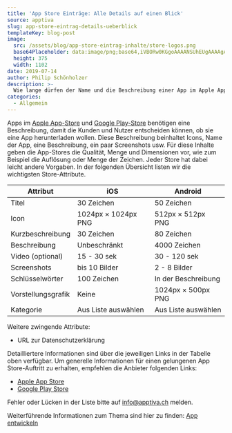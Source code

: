 ```yaml
---
title: 'App Store Einträge: Alle Details auf einen Blick'
source: apptiva
slug: app-store-eintrag-details-ueberblick
templateKey: blog-post
image:
  src: /assets/blog/app-store-eintrag-inhalte/store-logos.png
  base64Placeholder: data:image/png;base64,iVBORw0KGgoAAAANSUhEUgAAAAgAAAADCAIAAAAhqtkfAAAACXBIWXMAAAsTAAALEwEAmpwYAAAAT0lEQVR4nGP4//9/1a7TDFVzug9cWH77esfNo/////33/z/D////GXKnM2in6pbPt952lEGG4cnVJVCJaauOMrjWLtp8ZsepC2snzoPoAAAwiTGt23WrTwAAAABJRU5ErkJggg==
  height: 375
  width: 1102
date: 2019-07-14
author: Philip Schönholzer
description: >-
  Wie lange dürfen der Name und die Beschreibung einer App im Apple App-Store oder dem Google Play-Store sein? Und viele Bilder in welche Auflösung? Diese und andere Angaben für die App-Stores beschreiben wir in diesem Beitrag.
categories:
  - Allgemein
---
```


Apps im [Apple App-Store](https://www.apple.com/ios/app-store/) und [Google Play-Store](https://play.google.com/store) benötigen eine Beschreibung, damit die Kunden und Nutzer entscheiden können, ob sie eine App herunterladen wollen. Diese Beschreibung beinhaltet Icons, Name der App, eine Beschreibung, ein paar Screenshots usw. Für diese Inhalte geben die App-Stores die Qualität, Menge und Dimensionen vor, wie zum Beispiel die Auflösung oder Menge der Zeichen. Jeder Store hat dabei leicht andere Vorgaben. In der folgenden Übersicht listen wir die wichtigsten Store-Attribute.

| Attribut           | iOS [][1]                 | Android [][2]             |
| ------------------ | ------------------------- | ------------------------- |
| Titel              | 30 Zeichen [][1]          | 50 Zeichen [][10]         |
| Icon               | 1024px × 1024px PNG [][9] | 512px × 512px PNG [][11]  |
| Kurzbeschreibung   | 30 Zeichen [][1]          | 80 Zeichen [][10]         |
| Beschreibung       | Unbeschränkt              | 4000 Zeichen [][10]       |
| Video (optional)   | 15 - 30 sek [][3]         | 30 - 120 sek [][5]        |
| Screenshots        | bis 10 Bilder [][4]       | 2 - 8 Bilder [][5]        |
| Schlüsselwörter    | 100 Zeichen [][1]         | In der Beschreibung       |
| Vorstellungsgrafik | Keine                     | 1024px × 500px PNG [][6]  |
| Kategorie          | Aus Liste auswählen [][7] | Aus Liste auswählen [][8] |

[1]: https://developer.apple.com/app-store/product-page/
[2]: https://developer.android.com/distribute/best-practices/launch/store-listing.html
[3]: https://help.apple.com/app-store-connect/#/dev4e413fcb8
[4]: https://help.apple.com/app-store-connect/#/devd274dd925
[5]: https://support.google.com/googleplay/android-developer/answer/1078870?hl=de
[6]: https://developer.android.com/distribute/best-practices/launch/feature-graphic.html
[7]: https://developer.apple.com/app-store/categories/
[8]: https://support.google.com/googleplay/android-developer/answer/113475?hl=de
[9]: https://developer.apple.com/design/human-interface-guidelines/ios/icons-and-images/app-icon/
[10]: https://support.google.com/googleplay/android-developer/answer/113469?hl=de#store_listing
[11]: https://developer.android.com/google-play/resources/icon-design-specifications

Weitere zwingende Attribute:

- URL zur Datenschutzerklärung

Detailliertere Informationen sind über die jeweiligen Links in der Tabelle oben verfügbar. Um generelle Informationen für einen gelungenen App Store-Auftritt zu erhalten, empfehlen die Anbieter folgenden Links:

- [Apple App Store](https://developer.apple.com/app-store/product-page/)
- [Google Play Store](https://developer.android.com/distribute/best-practices/launch/store-listing.html)

Fehler oder Lücken in der Liste bitte auf [info@apptiva.ch](mailto:info@apptiva.ch?subject=Blogpost%20App%20Store%20Eintragbeschreibung) melden.

Weiterführende Informationen zum Thema sind hier zu finden: [App entwickeln](/mobile-apps-ios-android/)
